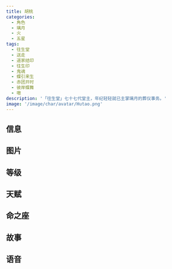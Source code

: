 ```yaml
---
title: 胡桃
categories:
  - 角色
  - 璃月
  - 火
  - 五星
tags:
  - 往生堂
  - 送走
  - 道家结印
  - 往生印
  - 鬼魂
  - 蝶引来生
  - 赤团开时
  - 彼岸蝶舞
  - 嗷
description: '「往生堂」七十七代堂主，年纪轻轻就已主掌璃月的葬仪事务。'
image: '/image/char/avatar/Hutao.png'
---
```


## 信息

<char-card name="hutao"/>

## 图片

<char-image name="hutao"/>

## 等级

<char-level name="hutao"/>

## 天赋

<char-talent name="hutao"/>

## 命之座

<char-constell name="hutao"/>

## 故事

<char-story name="hutao"/>

## 语音

<char-voice name="hutao"/>
